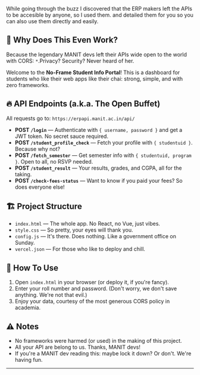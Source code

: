 While going through the buzz I discovered that the ERP makers left the APIs to be accesible by anyone, so I used them. and detailed them for you so you can also use them directly and easily.

## 🤡 Why Does This Even Work?

Because the legendary MANIT devs left their APIs wide open to the world with CORS: `*`.Privacy? Security? Never heard of her.

Welcome to the **No-Frame Student Info Portal**! This is a dashboard for students who like their web apps like their chai: strong, simple, and with zero frameworks.

## 🔥 API Endpoints (a.k.a. The Open Buffet)

All requests go to: `https://erpapi.manit.ac.in/api/`

- **POST `/login`** — Authenticate with `{ username, password }` and get a JWT token. No secret sauce required.
- **POST `/student_profile_check`** — Fetch your profile with `{ studentuid }`. Because why not?
- **POST `/fetch_semester`** — Get semester info with `{ studentuid, program }`. Open to all, no RSVP needed.
- **POST `/student_result`** — Your results, grades, and CGPA, all for the taking.
- **POST `/check-fees-status`** — Want to know if you paid your fees? So does everyone else!

## 🏗️ Project Structure

- `index.html` — The whole app. No React, no Vue, just vibes.
- `style.css` — So pretty, your eyes will thank you.
- `config.js` — It's there. Does nothing. Like a government office on Sunday.
- `vercel.json` — For those who like to deploy and chill.

## 🦾 How To Use

1. Open `index.html` in your browser (or deploy it, if you're fancy).
2. Enter your roll number and password. (Don't worry, we don't save anything. We're not that evil.)
3. Enjoy your data, courtesy of the most generous CORS policy in academia.

## ⚠️ Notes

- No frameworks were harmed (or used) in the making of this project.
- All your API are belong to us. Thanks, MANIT devs!
- If you're a MANIT dev reading this: maybe lock it down? Or don't. We're having fun.

---


